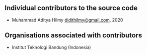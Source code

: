 Individual contributors to the source code
------------------------------------------
- Muhammad Aditya Hilmy <didithilmy@gmail.com>, 2020

Organisations associated with contributors
------------------------------------------
- Institut Teknologi Bandung (Indonesia)